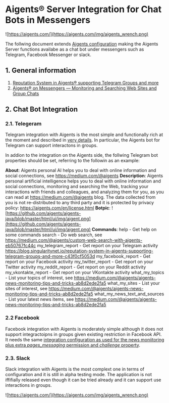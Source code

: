 # Aigents® Server Integration for Chat Bots in Messengers

![https://aigents.com/](https://aigents.com/img/aigents_wrench.png)

The follwing document extends [Aigents configuration](https://github.com/aigents/aigents-java/blob/master/doc/README.md) making the Aigents Server functions availabe as a chat bot under messengers such as Telegram, Facebook Messenger or slack. 

## 1. General information

1. [Reputation System in Aigents® supporting Telegram Groups and more](https://blog.singularitynet.io/reputation-system-in-aigents-supporting-telegram-groups-and-more-c43f0cf5053d)
1. [Aigents® on Messengers — Monitoring and Searching Web Sites and Group Chats](https://medium.com/@aigents/aigents-on-messengers-monitoring-and-searching-web-sites-and-group-chats-f5d585e0355e)

## 2. Chat Bot Integration


### 2.1. Telegeram

Telegram integration with Aigents is the most simple and functionally rich at the moment and described in [very details]((https://blog.singularitynet.io/reputation-system-in-aigents-supporting-telegram-groups-and-more-c43f0cf5053d)). In particular, the Aigents bot for Telegram can support interactons in groups.    

In addion to the integration on the Aigents side, the follwing Telegram bot properties should be set, referring to the followin as an example:

**About**:
Aigents personal AI helps you to deal with online information and social connections, see https://medium.com/@aigents
**Description**: 
Aigents personal artificial intelligence helps you to deal with online information and social connections, monitoring and searching the Web, tracking your interactions with friends and colleagues, and analyzing them for you, as you can read at https://medium.com/@aigents blog. The data collected from you is not re-distributed to any third party and it is protected by privacy policy: https://aigents.com/en/license.html
**Botpic**: ![https://github.com/aigents/aigents-java/blob/master/html/ui/img/aigent.png](https://github.com/aigents/aigents-java/blob/master/html/ui/img/aigent.png)
**Commands**:
help - Get help on some commands 
search - Do web search, see https://medium.com/@aigents/custom-web-search-with-aigents-eb50767fc44c
my_telegram_report - Get report on your Telegram activity https://blog.singularitynet.io/reputation-system-in-aigents-supporting-telegram-groups-and-more-c43f0cf5053d 
my_facebook_report - Get report on your Facebook activity
my_twitter_report - Get report on your Twitter activity
my_reddit_report - Get report on your Reddit activity
my_vkontakte_report - Get report on your VKontakte activity
what_my_topics - List your topics of interest, see https://medium.com/@aigents/aigents-news-monitoring-tips-and-tricks-ab8d2ede2fa5
what_my_sites - List your sites of interest, see https://medium.com/@aigents/aigents-news-monitoring-tips-and-tricks-ab8d2ede2fa5
what_my_news_text_and_sources - List your latest news items, see https://medium.com/@aigents/aigents-news-monitoring-tips-and-tricks-ab8d2ede2fa5
   
	
### 2.2 Facebook

Facebook integration with Aigents is moderately simple although it does not support integractoipns in groups given existing restriction in Facebook API. It needs the same [integration configuration as used for the news moniitoring plus extra *pages_messaging* permission and *challenge* property](https://github.com/aigents/aigents-java/blob/master/doc/aigents_integration_news_user.md).

### 2.3. Slack

Slack integration with Aigents is the most complext one in terms of configuration and it is still in alpha testing mode. The application is not iffifially released even though it can be tried already and it can support use interactions in groups.

![https://aigents.com/](https://aigents.com/img/aigents_wrench.png)